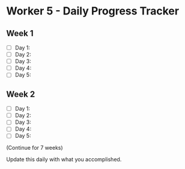 # Worker 5 - Daily Progress Tracker

## Week 1
- [ ] Day 1:
- [ ] Day 2:
- [ ] Day 3:
- [ ] Day 4:
- [ ] Day 5:

## Week 2
- [ ] Day 1:
- [ ] Day 2:
- [ ] Day 3:
- [ ] Day 4:
- [ ] Day 5:

(Continue for 7 weeks)

Update this daily with what you accomplished.
